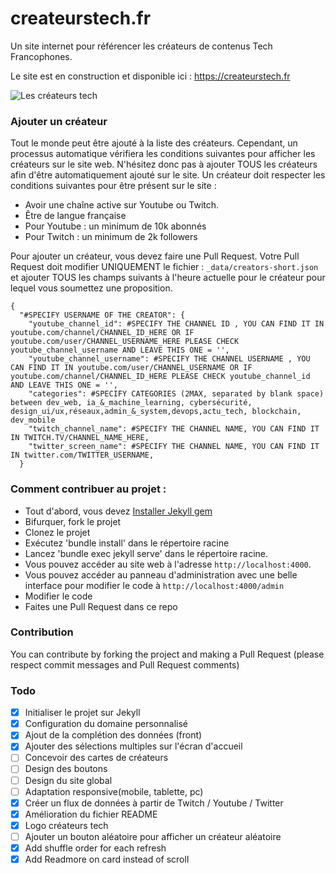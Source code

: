 # createurstech.fr
Un site internet pour référencer les créateurs de contenus Tech Francophones.

Le site est en construction et disponible ici : https://createurstech.fr 

![Les créateurs tech](https://github.com/anisayari/createurstech.fr/blob/main/banner.png?raw=true)

### Ajouter un créateur
Tout le monde peut être ajouté à la liste des créateurs. Cependant, un processus automatique vérifiera les conditions suivantes pour afficher les créateurs sur le site web. N'hésitez donc pas à ajouter TOUS les créateurs afin d'être automatiquement ajouté sur le site.
Un créateur doit respecter les conditions suivantes pour être présent sur le site :
 - Avoir une chaîne active sur Youtube ou Twitch.
 - Être de langue française
 - Pour Youtube : un minimum de 10k abonnés
 - Pour Twitch : un minimum de 2k followers
 
Pour ajouter un créateur, vous devez faire une Pull Request. Votre Pull Request doit modifier UNIQUEMENT le fichier : `_data/creators-short.json` et ajouter TOUS les champs suivants à l'heure actuelle pour le créateur pour lequel vous soumettez une proposition.

```
{
  "#SPECIFY USERNAME OF THE CREATOR": {
    "youtube_channel_id": #SPECIFY THE CHANNEL ID , YOU CAN FIND IT IN youtube.com/channel/CHANNEL_ID_HERE OR IF youtube.com/user/CHANNEL_USERNAME_HERE PLEASE CHECK youtube_channel_username AND LEAVE THIS ONE = '',
    "youtube_channel_username": #SPECIFY THE CHANNEL USERNAME , YOU CAN FIND IT IN youtube.com/user/CHANNEL_USERNAME OR IF youtube.com/channel/CHANNEL_ID_HERE PLEASE CHECK youtube_channel_id AND LEAVE THIS ONE = '',
    "categories": #SPECIFY CATEGORIES (2MAX, separated by blank space) between dev_web, ia_&_machine_learning, cybersécurité, design_ui/ux,réseaux,admin_&_system,devops,actu_tech, blockchain, dev_mobile
    "twitch_channel_name": #SPECIFY THE CHANNEL NAME, YOU CAN FIND IT IN TWITCH.TV/CHANNEL_NAME_HERE,
    "twitter_screen_name": #SPECIFY THE CHANNEL NAME, YOU CAN FIND IT IN twitter.com/TWITTER_USERNAME,
  }
```

### Comment contribuer au projet :

- Tout d'abord, vous devez [Installer Jekyll gem](https://jekyllrb.com/docs/installation/)
- Bifurquer, fork le projet
- Clonez le projet
- Exécutez 'bundle install' dans le répertoire racine
- Lancez 'bundle exec jekyll serve' dans le répertoire racine.
- Vous pouvez accéder au site web à l'adresse `http://localhost:4000`.
- Vous pouvez accéder au panneau d'administration avec une belle interface pour modifier le code à `http://localhost:4000/admin`
- Modifier le code
- Faites une Pull Request dans ce repo


### Contribution
You can contribute by forking the project and making a Pull Request (please respect commit messages and Pull Request comments)
### Todo
- [x] Initialiser le projet sur Jekyll
- [x] Configuration du domaine personnalisé
- [x] Ajout de la complétion des données (front)
- [x] Ajouter des sélections multiples sur l'écran d'accueil
- [ ] Concevoir des cartes de créateurs
- [ ] Design des boutons
- [ ] Design du site global
- [ ] Adaptation responsive(mobile, tablette, pc)
- [x] Créer un flux de données à partir de Twitch / Youtube / Twitter
- [x] Amélioration du fichier README
- [x] Logo créateurs tech
- [ ] Ajouter un bouton aléatoire pour afficher un créateur aléatoire
- [x] Add shuffle order for each refresh
- [x] Add Readmore on card instead of scroll
